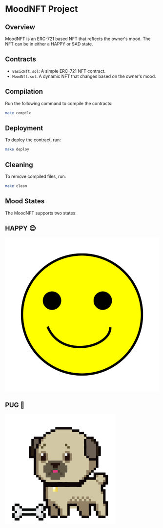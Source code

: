 # MoodNFT Project

## Overview
MoodNFT is an ERC-721 based NFT that reflects the owner's mood. The NFT can be in either a HAPPY or SAD state.

## Contracts
- `BasicNft.sol`: A simple ERC-721 NFT contract.
- `MoodNft.sol`: A dynamic NFT that changes based on the owner's mood.

## Compilation
Run the following command to compile the contracts:
```sh
make compile
```

## Deployment
To deploy the contract, run:
```sh
make deploy
```

## Cleaning
To remove compiled files, run:
```sh
make clean
```

## Mood States
The MoodNFT supports two states:

## HAPPY 😊
![Happy Mood](./img/happy.svg)

## PUG 🐶

![Pug Img](./img/pug.png)